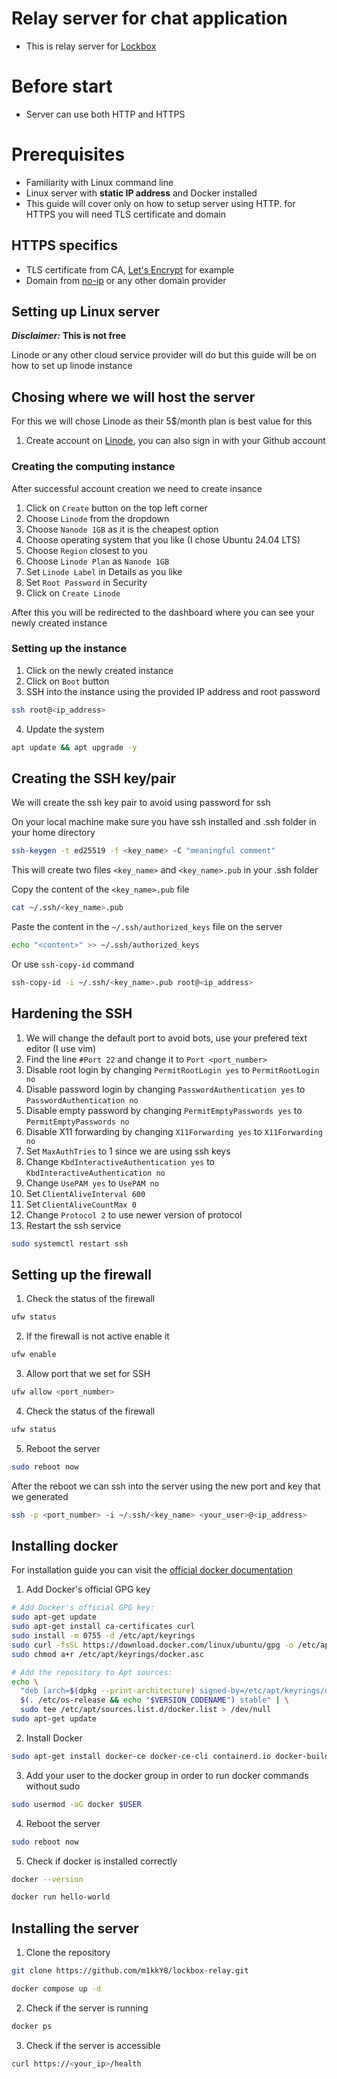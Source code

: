 # Relay server for chat application

- This is relay server for [Lockbox](https://github.com/m1kkY8/lockbox)

# Before start

- Server can use both HTTP and HTTPS

# Prerequisites

- Familiarity with Linux command line
- Linux server with **static IP address** and Docker installed
- This guide will cover only on how to setup server using HTTP. for HTTPS you will need TLS certificate and domain

## HTTPS specifics

- TLS certificate from CA, [Let's Encrypt](https://letsencrypt.org/) for example
- Domain from [no-ip](https://www.noip.com/) or any other domain provider

## Setting up Linux server

**_Disclaimer:_** **This is not free**

Linode or any other cloud service provider will do but this guide will be on how to set up linode instance

## Chosing where we will host the server

For this we will chose Linode as their 5$/month plan is best value for this

1. Create account on [Linode](https://www.linode.com/), you can also sign in with your Github account

### Creating the computing instance

After successful account creation we need to create insance

1. Click on `Create` button on the top left corner
2. Choose `Linode` from the dropdown
3. Choose `Nanode 1GB` as it is the cheapest option
4. Choose operating system that you like (I chose Ubuntu 24.04 LTS)
5. Choose `Region` closest to you
6. Choose `Linode Plan` as `Nanode 1GB`
7. Set `Linode Label` in Details as you like
8. Set `Root Password` in Security
9. Click on `Create Linode`

After this you will be redirected to the dashboard where you can see your newly created instance

### Setting up the instance

1. Click on the newly created instance
2. Click on `Boot` button
3. SSH into the instance using the provided IP address and root password

```bash
ssh root@<ip_address>
```

4. Update the system

```bash
apt update && apt upgrade -y
```

## Creating the SSH key/pair

We will create the ssh key pair to avoid using password for ssh

On your local machine make sure you have ssh installed and .ssh folder in your home directory

```bash
ssh-keygen -t ed25519 -f <key_name> -C "meaningful comment"
```

This will create two files `<key_name>` and `<key_name>.pub` in your .ssh folder

Copy the content of the `<key_name>.pub` file

```bash
cat ~/.ssh/<key_name>.pub
```

Paste the content in the `~/.ssh/authorized_keys` file on the server

```bash
echo "<content>" >> ~/.ssh/authorized_keys
```

Or use `ssh-copy-id` command

```bash
ssh-copy-id -i ~/.ssh/<key_name>.pub root@<ip_address>
```

## Hardening the SSH

1. We will change the default port to avoid bots, use your prefered text editor (I use vim)
2. Find the line `#Port 22` and change it to `Port <port_number>`
3. Disable root login by changing `PermitRootLogin yes` to `PermitRootLogin no`
4. Disable password login by changing `PasswordAuthentication yes` to `PasswordAuthentication no`
5. Disable empty password by changing `PermitEmptyPasswords yes` to `PermitEmptyPasswords no`
6. Disable X11 forwarding by changing `X11Forwarding yes` to `X11Forwarding no`
7. Set `MaxAuthTries` to 1 since we are using ssh keys
8. Change `KbdInteractiveAuthentication yes` to `KbdInteractiveAuthentication no`
9. Change `UsePAM yes` to `UsePAM no`
10. Set `ClientAliveInterval 600`
11. Set `ClientAliveCountMax 0`
12. Change `Protocol 2` to use newer version of protocol
13. Restart the ssh service

```bash
sudo systemctl restart ssh
```

## Setting up the firewall

1. Check the status of the firewall

```bash
ufw status
```

2. If the firewall is not active enable it

```bash
ufw enable
```

3. Allow port that we set for SSH

```bash
ufw allow <port_number>
```

4. Check the status of the firewall

```bash
ufw status
```

5. Reboot the server

```bash
sudo reboot now
```

After the reboot we can ssh into the server using the new port and key that we generated

```bash
ssh -p <port_number> -i ~/.ssh/<key_name> <your_user>@<ip_address>
```

## Installing docker

For installation guide you can visit the [official docker documentation](https://docs.docker.com/engine/install/ubuntu/)

1. Add Docker's official GPG key

```bash
# Add Docker's official GPG key:
sudo apt-get update
sudo apt-get install ca-certificates curl
sudo install -m 0755 -d /etc/apt/keyrings
sudo curl -fsSL https://download.docker.com/linux/ubuntu/gpg -o /etc/apt/keyrings/docker.asc
sudo chmod a+r /etc/apt/keyrings/docker.asc

# Add the repository to Apt sources:
echo \
  "deb [arch=$(dpkg --print-architecture) signed-by=/etc/apt/keyrings/docker.asc] https://download.docker.com/linux/ubuntu \
  $(. /etc/os-release && echo "$VERSION_CODENAME") stable" | \
  sudo tee /etc/apt/sources.list.d/docker.list > /dev/null
sudo apt-get update
```

2. Install Docker

```bash
sudo apt-get install docker-ce docker-ce-cli containerd.io docker-buildx-plugin docker-compose-plugin
```

3. Add your user to the docker group in order to run docker commands without sudo

```bash
sudo usermod -aG docker $USER
```

4. Reboot the server

```bash
sudo reboot now
```

5. Check if docker is installed correctly

```bash
docker --version
```

```bash
docker run hello-world
```

## Installing the server

1. Clone the repository

```bash
git clone https://github.com/m1kkY8/lockbox-relay.git
```

```bash
docker compose up -d
```

2. Check if the server is running

```bash
docker ps
```

3. Check if the server is accessible

```bash
curl https://<your_ip>/health
```
